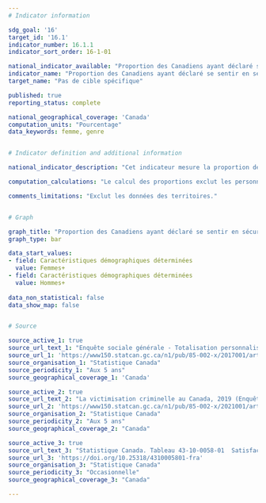 ```yaml
---
# Indicator information

sdg_goal: '16'
target_id: '16.1'
indicator_number: 16.1.1
indicator_sort_order: 16-1-01

national_indicator_available: "Proportion des Canadiens ayant déclaré se sentir en sécurité lorsqu’ils marchent seuls dans leur voisinage quand il fait noir"
indicator_name: "Proportion des Canadiens ayant déclaré se sentir en sécurité lorsqu’ils marchent seuls dans leur voisinage quand il fait noir"
target_name: "Pas de cible spécifique"

published: true
reporting_status: complete

national_geographical_coverage: 'Canada'
computation_units: "Pourcentage"
data_keywords: femme, genre


# Indicator definition and additional information

national_indicator_description: "Cet indicateur mesure la proportion des Canadiens ayant déclaré se sentir en sécurité lorsqu’ils marchent seuls dans leur voisinage quand il fait noir."

computation_calculations: "Le calcul des proportions exclut les personnes ayant déclaré ne jamais marcher seules dans leur voisinage quand il fait noir."

comments_limitations: "Exclut les données des territoires."


# Graph

graph_title: "Proportion des Canadiens ayant déclaré se sentir en sécurité lorsqu’ils marchent seuls dans leur voisinage quand il fait noir"
graph_type: bar

data_start_values:
- field: Caractéristiques démographiques déterminées
  value: Femmes+
- field: Caractéristiques démographiques déterminées
  value: Hommes+
  
data_non_statistical: false
data_show_map: false


# Source

source_active_1: true
source_url_text_1: "Enquête sociale générale - Totalisation personnalisée"
source_url_1: 'https://www150.statcan.gc.ca/n1/pub/85-002-x/2017001/article/54889/tbl/tbl02-fra.htm'
source_organisation_1: "Statistique Canada"
source_periodicity_1: "Aux 5 ans"
source_geographical_coverage_1: 'Canada'

source_active_2: true
source_url_text_2: "La victimisation criminelle au Canada, 2019 (Enquête sociale générale - Totalisation personnalisée)"
source_url_2: 'https://www150.statcan.gc.ca/n1/pub/85-002-x/2021001/article/00014-fra.htm'
source_organisation_2: "Statistique Canada"
source_periodicity_2: "Aux 5 ans"
source_geographical_coverage_2: "Canada"

source_active_3: true
source_url_text_3: "Statistique Canada. Tableau 43-10-0058-01  Satisfaction à l’égard du sentiment d’appartenance à la communauté et du quartier, sentiment de sécurité et difficultés économiques, selon la minorité visible et certaines caractéristiques"
source_url_3: 'https://doi.org/10.25318/4310005801-fra'
source_organisation_3: "Statistique Canada"
source_periodicity_3: "Occasionnelle"
source_geographical_coverage_3: "Canada"

---
```

